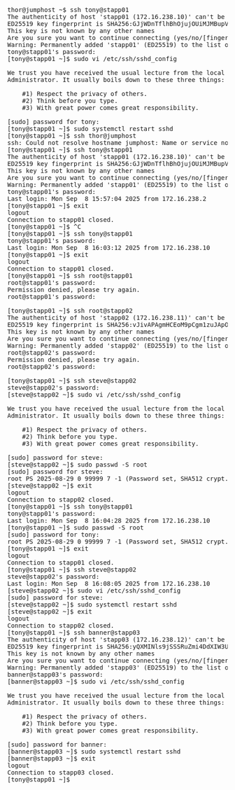 <pre>
thor@jumphost ~$ ssh tony@stapp01
The authenticity of host 'stapp01 (172.16.238.10)' can't be established.
ED25519 key fingerprint is SHA256:GJjWDnTflhBhOjujOUiMJMBupV+id3WuDYR+p6ATKmU.
This key is not known by any other names
Are you sure you want to continue connecting (yes/no/[fingerprint])? yes
Warning: Permanently added 'stapp01' (ED25519) to the list of known hosts.
tony@stapp01's password: 
[tony@stapp01 ~]$ sudo vi /etc/ssh/sshd_config

We trust you have received the usual lecture from the local System
Administrator. It usually boils down to these three things:

    #1) Respect the privacy of others.
    #2) Think before you type.
    #3) With great power comes great responsibility.

[sudo] password for tony: 
[tony@stapp01 ~]$ sudo systemctl restart sshd
[tony@stapp01 ~]$ ssh thor@jumphost
ssh: Could not resolve hostname jumphost: Name or service not known
[tony@stapp01 ~]$ ssh tony@stapp01
The authenticity of host 'stapp01 (172.16.238.10)' can't be established.
ED25519 key fingerprint is SHA256:GJjWDnTflhBhOjujOUiMJMBupV+id3WuDYR+p6ATKmU.
This key is not known by any other names
Are you sure you want to continue connecting (yes/no/[fingerprint])? yes
Warning: Permanently added 'stapp01' (ED25519) to the list of known hosts.
tony@stapp01's password: 
Last login: Mon Sep  8 15:57:04 2025 from 172.16.238.2
[tony@stapp01 ~]$ exit
logout
Connection to stapp01 closed.
[tony@stapp01 ~]$ ^C
[tony@stapp01 ~]$ ssh tony@stapp01
tony@stapp01's password: 
Last login: Mon Sep  8 16:03:12 2025 from 172.16.238.10
[tony@stapp01 ~]$ exit
logout
Connection to stapp01 closed.
[tony@stapp01 ~]$ ssh root@stapp01
root@stapp01's password: 
Permission denied, please try again.
root@stapp01's password: 

[tony@stapp01 ~]$ ssh root@stapp02
The authenticity of host 'stapp02 (172.16.238.11)' can't be established.
ED25519 key fingerprint is SHA256:vJivAPAgmHCEoM9pCgm1zuJApOg2XOO+QYP7GkC6R5M.
This key is not known by any other names
Are you sure you want to continue connecting (yes/no/[fingerprint])? yes
Warning: Permanently added 'stapp02' (ED25519) to the list of known hosts.
root@stapp02's password: 
Permission denied, please try again.
root@stapp02's password: 

[tony@stapp01 ~]$ ssh steve@stapp02
steve@stapp02's password: 
[steve@stapp02 ~]$ sudo vi /etc/ssh/sshd_config

We trust you have received the usual lecture from the local System
Administrator. It usually boils down to these three things:

    #1) Respect the privacy of others.
    #2) Think before you type.
    #3) With great power comes great responsibility.

[sudo] password for steve: 
[steve@stapp02 ~]$ sudo passwd -S root
[sudo] password for steve: 
root PS 2025-08-29 0 99999 7 -1 (Password set, SHA512 crypt.)
[steve@stapp02 ~]$ exit
logout
Connection to stapp02 closed.
[tony@stapp01 ~]$ ssh tony@stapp01
tony@stapp01's password: 
Last login: Mon Sep  8 16:04:28 2025 from 172.16.238.10
[tony@stapp01 ~]$ sudo passwd -S root
[sudo] password for tony: 
root PS 2025-08-29 0 99999 7 -1 (Password set, SHA512 crypt.)
[tony@stapp01 ~]$ exit
logout
Connection to stapp01 closed.
[tony@stapp01 ~]$ ssh steve@stapp02
steve@stapp02's password: 
Last login: Mon Sep  8 16:08:05 2025 from 172.16.238.10
[steve@stapp02 ~]$ sudo vi /etc/ssh/sshd_config
[sudo] password for steve: 
[steve@stapp02 ~]$ sudo systemctl restart sshd
[steve@stapp02 ~]$ exit
logout
Connection to stapp02 closed.
[tony@stapp01 ~]$ ssh banner@stapp03
The authenticity of host 'stapp03 (172.16.238.12)' can't be established.
ED25519 key fingerprint is SHA256:yQXMINls9jSSSRuZmi4DdXIW3Uu0om2MIx0BFSK1bQY.
This key is not known by any other names
Are you sure you want to continue connecting (yes/no/[fingerprint])? yes
Warning: Permanently added 'stapp03' (ED25519) to the list of known hosts.
banner@stapp03's password: 
[banner@stapp03 ~]$ sudo vi /etc/ssh/sshd_config

We trust you have received the usual lecture from the local System
Administrator. It usually boils down to these three things:

    #1) Respect the privacy of others.
    #2) Think before you type.
    #3) With great power comes great responsibility.

[sudo] password for banner: 
[banner@stapp03 ~]$ sudo systemctl restart sshd
[banner@stapp03 ~]$ exit
logout
Connection to stapp03 closed.
[tony@stapp01 ~]$ 
</pre>